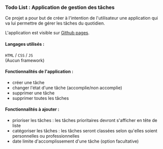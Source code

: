 ### Todo List : Application de gestion des tâches

Ce projet a pour but de créer à l'intention de l'utilisateur une application qui va lui permettre de gérer les tâches du quotidien.  
  
L'application est visible sur [Github pages](https://bouimust.github.io/todo-list/home.html).  

#### Langages utilisés :
`HTML` / `CSS` / `JS`  
(Aucun framework)

#### Fonctionnalités de l'application :
- créer une tâche
- changer l'état d'une tâche (accomplie/non accomplie)
- supprimer une tâche
- supprimer toutes les tâches

#### Fonctionnalités à ajouter :
- prioriser les tâches : les tâches prioritaires devront s'afficher en tête de liste
- catégoriser les tâches : les tâches seront classées selon qu'elles soient personnelles ou professionnelles
- date limite d'accomplissement d'une tâche (option facultative)